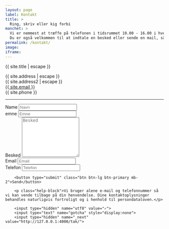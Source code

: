 ```yaml
---
layout: page
label: Kontakt
title: >
  Ring, skriv eller kig forbi
manchet: >
  Vi er nemmest at træffe på telefonen i tidsrummet 10.00 - 16.00 i hverdagene.
  Du er også velkommen til at indtale en besked eller sende en mail, så vender vi hurtigt tilbage.
permalink: /kontakt/
image:
iframe:
---
```

<div class="address-field">
    <p class="address-title mb0">{{ site.title | escape }}</p>
    <p>{{ site.address | escape }}<br>{{ site.address2 | escape }}<br>
    <a href="mailto:{{ site.email }}">{{ site.email }}</a><br>
    {{ site.phone }}</p>
</div>

<hr>

  <form class="mycontactform" accept-charset="UTF-8" action="https://formspree.io/layout@monsun.dk" method="POST">
        <div class="form-group">
            <label class="sr-only" for="name">Name</label>
            <input class="form-control" type="text" id="name" name="name" placeholder="Navn">
        </div>
        <div class="form-group">
            <label class="sr-only" for="emne">emne</label>
            <input class="form-control" type="text" id="emne" name="subject" placeholder="Emne">
        </div>
        <div class="form-group">
            <label class="sr-only" for="besked">Besked</label>
            <textarea class="form-control" id="besked" rows="8" name="message" placeholder="Besked"></textarea>
        </div>
        <div class="form-inline">
            <div class="form-group">
                <label class="sr-only" for="email">Email</label>
                <input class="form-control" type="email" id="email" name="replyto" placeholder="Email">
            </div>
            <div class="form-group">
                <label class="sr-only" for="telefon">Telefon</label>
                <input class="form-control" type="phone" id="telefone" name="phone" placeholder="Telefon">
            </div>
        </div>
        
        <button type="submit" class="btn btn-lg btn-primary mb-2">Send</button>

        <p class="help-block">Vi bruger alene e-mail og telefonnummer så vi kan vende tilbage på din henvendelse. Dine kontaktoplysninger behandles naturligvis fortroligt og i henhold til persondataloven.</p>

        <input type="hidden" name="utf8" value="✓">
        <input type="text" name="gotcha" style="display:none">
        <input type="hidden" name="_next" value="http://127.0.0.1:4000/tak/">

  </form>
